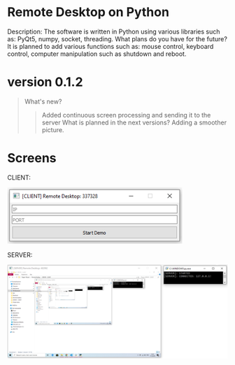 # Remote Desktop on Python
Description: The software is written in Python using various libraries such as: PyQt5, numpy, socket, threading.
What plans do you have for the future? 
It is planned to add various functions such as: mouse control, keyboard control, computer manipulation such as shutdown and reboot.
# version 0.1.2
> What's new?
>> Added continuous screen processing and sending it to the server
> What is planned in the next versions? 
>> Adding a smoother picture.
# Screens
CLIENT:

![CLIENT](Screenshots/client.png)

SERVER:

![SERVER](Screenshots/server.png)
